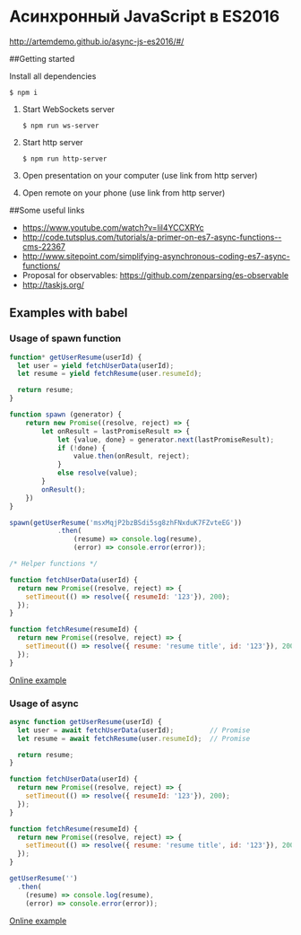# Асинхронный JavaScript в ES2016

http://artemdemo.github.io/async-js-es2016/#/

##Getting started

Install all dependencies

```
$ npm i
```

1. Start WebSockets server
   
   ```
   $ npm run ws-server
   ```

2. Start http server

   ```
   $ npm run http-server
   ```

3. Open presentation on your computer (use link from http server)

4. Open remote on your phone (use link from http server)
   

##Some useful links

* https://www.youtube.com/watch?v=lil4YCCXRYc
* http://code.tutsplus.com/tutorials/a-primer-on-es7-async-functions--cms-22367
* http://www.sitepoint.com/simplifying-asynchronous-coding-es7-async-functions/
* Proposal for observables: https://github.com/zenparsing/es-observable
* http://taskjs.org/

## Examples with babel

### Usage of spawn function

```javascript
function* getUserResume(userId) {
  let user = yield fetchUserData(userId);
  let resume = yield fetchResume(user.resumeId);

  return resume;
}

function spawn (generator) {
    return new Promise((resolve, reject) => {
        let onResult = lastPromiseResult => {
            let {value, done} = generator.next(lastPromiseResult);
            if (!done) {
                value.then(onResult, reject);
            }
            else resolve(value);
        }
        onResult();
    })
}

spawn(getUserResume('msxMqjP2bzBSdi5sg8zhFNxduK7FZvteEG'))
            .then(
                (resume) => console.log(resume),
                (error) => console.error(error));

/* Helper functions */

function fetchUserData(userId) {
  return new Promise((resolve, reject) => {
    setTimeout(() => resolve({ resumeId: '123'}), 200);
  });
}

function fetchResume(resumeId) {
  return new Promise((resolve, reject) => {
    setTimeout(() => resolve({ resume: 'resume title', id: '123'}), 200);
  });
}
```

[Online example](https://babeljs.io/repl/#?experimental=false&evaluate=true&loose=false&spec=false&code=function*%20getUserResume(userId)%20%7B%0A%20%20let%20user%20%3D%20yield%20fetchUserData(userId)%3B%0A%20%20let%20resume%20%3D%20yield%20fetchResume(user.resumeId)%3B%0A%0A%20%20return%20resume%3B%0A%7D%0A%0Afunction%20spawn%20(generator)%20%7B%0A%09return%20new%20Promise((resolve%2C%20reject)%20%3D%3E%20%7B%0A%09%09let%20onResult%20%3D%20lastPromiseResult%20%3D%3E%20%7B%0A%09%09%09let%20%7Bvalue%2C%20done%7D%20%3D%20generator.next(lastPromiseResult)%3B%0A%09%09%09if%20(!done)%20%7B%0A%09%09%09%09value.then(onResult%2C%20reject)%3B%0A%09%09%09%7D%0A%09%09%09else%20resolve(value)%3B%0A%09%09%7D%0A%09%09onResult()%3B%0A%09%7D)%0A%7D%0A%0Aspawn(getUserResume('msxMqjP2bzBSdi5sg8zhFNxduK7FZvteEG'))%0A%20%20%20%20%20%20%20%20%20%20%20%20.then(%0A%20%20%20%20%20%20%20%20%20%20%20%20%20%20%20%20(resume)%20%3D%3E%20console.log(resume)%2C%0A%20%20%20%20%20%20%20%20%20%20%20%20%20%20%20%20(error)%20%3D%3E%20console.error(error))%3B%0A%0A%2F*%20Helper%20functions%20*%2F%0A%0Afunction%20fetchUserData(userId)%20%7B%0A%20%20return%20new%20Promise((resolve%2C%20reject)%20%3D%3E%20%7B%0A%20%20%20%20setTimeout(()%20%3D%3E%20resolve(%7B%20resumeId%3A%20'123'%7D)%2C%20200)%3B%0A%20%20%7D)%3B%0A%7D%0A%0Afunction%20fetchResume(resumeId)%20%7B%0A%20%20return%20new%20Promise((resolve%2C%20reject)%20%3D%3E%20%7B%0A%20%20%20%20setTimeout(()%20%3D%3E%20resolve(%7B%20resume%3A%20'resume%20title'%2C%20id%3A%20'123'%7D)%2C%20200)%3B%0A%20%20%7D)%3B%0A%7D)

### Usage of async

```javascript
async function getUserResume(userId) {
  let user = await fetchUserData(userId);         // Promise
  let resume = await fetchResume(user.resumeId);  // Promise

  return resume;
}

function fetchUserData(userId) {
  return new Promise((resolve, reject) => {
    setTimeout(() => resolve({ resumeId: '123'}), 200);
  });
}

function fetchResume(resumeId) {
  return new Promise((resolve, reject) => {
    setTimeout(() => resolve({ resume: 'resume title', id: '123'}), 200);
  });
}

getUserResume('')
  .then(
    (resume) => console.log(resume),
    (error) => console.error(error));
```

[Online example](https://babeljs.io/repl/#?experimental=false&evaluate=true&loose=false&spec=false&code=async%20function%20getUserResume(userId)%20%7B%0A%20%20let%20user%20%3D%20await%20fetchUserData(userId)%3B%20%20%20%20%20%20%20%20%20%2F%2F%20Promise%0A%20%20let%20resume%20%3D%20await%20fetchResume(user.resumeId)%3B%20%20%2F%2F%20Promise%0A%0A%20%20return%20resume%3B%0A%7D%0A%0Afunction%20fetchUserData(userId)%20%7B%0A%20%20return%20new%20Promise((resolve%2C%20reject)%20%3D%3E%20%7B%0A%20%20%20%20setTimeout(()%20%3D%3E%20resolve(%7B%20resumeId%3A%20'123'%7D)%2C%20200)%3B%0A%20%20%7D)%3B%0A%7D%0A%0Afunction%20fetchResume(resumeId)%20%7B%0A%20%20return%20new%20Promise((resolve%2C%20reject)%20%3D%3E%20%7B%0A%20%20%20%20setTimeout(()%20%3D%3E%20resolve(%7B%20resume%3A%20'resume%20title'%2C%20id%3A%20'123'%7D)%2C%20200)%3B%0A%20%20%7D)%3B%0A%7D%0A%0AgetUserResume('')%0A%20%20.then(%0A%20%20%20%20(resume)%20%3D%3E%20console.log(resume)%2C%0A%20%20%20%20(error)%20%3D%3E%20console.error(error))%3B)
